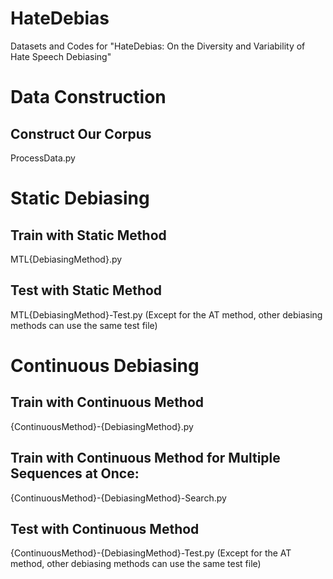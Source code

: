 # HateDebias
Datasets and Codes for "HateDebias: On the Diversity and Variability of Hate Speech Debiasing"

# Data Construction

## Construct Our Corpus 
  ProcessData.py

# Static Debiasing

## Train with Static Method
  MTL{DebiasingMethod}.py

## Test with Static Method
  MTL{DebiasingMethod}-Test.py
(Except for the AT method, other debiasing methods can use the same test file)

# Continuous Debiasing

## Train with Continuous Method
  {ContinuousMethod}-{DebiasingMethod}.py

## Train with Continuous Method for Multiple Sequences at Once: 
  {ContinuousMethod}-{DebiasingMethod}-Search.py

## Test with Continuous Method
  {ContinuousMethod}-{DebiasingMethod}-Test.py
(Except for the AT method, other debiasing methods can use the same test file)

